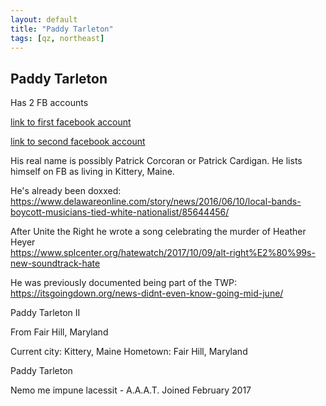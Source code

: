 ```yaml
---
layout: default
title: "Paddy Tarleton"
tags: [qz, northeast]
---
```



## Paddy Tarleton

Has 2 FB accounts

[link to first facebook account](https://www.facebook.com/100015324301641)

[link to second facebook account](https://www.facebook.com/100012260259177)

His real name is possibly Patrick Corcoran or Patrick Cardigan. He lists himself on FB as living in Kittery, Maine.

He's already been doxxed:  
https://www.delawareonline.com/story/news/2016/06/10/local-bands-boycott-musicians-tied-white-nationalist/85644456/  

After Unite the Right he wrote a song celebrating the murder of Heather Heyer  
https://www.splcenter.org/hatewatch/2017/10/09/alt-right%E2%80%99s-new-soundtrack-hate

He was previously documented being part of the TWP:  
https://itsgoingdown.org/news-didnt-even-know-going-mid-june/


 Paddy Tarleton II


 From Fair Hill, Maryland

Current city: Kittery, Maine
Hometown: Fair Hill, Maryland






 Paddy Tarleton


 Nemo me impune lacessit - A.A.A.T. Joined February 2017


